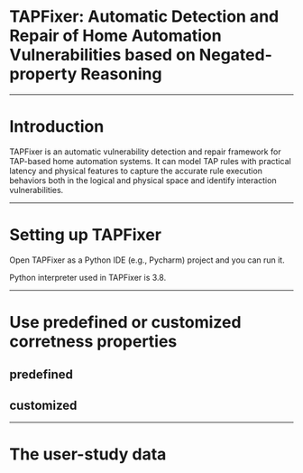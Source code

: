 # TAPFixer: Automatic Detection and Repair of Home Automation Vulnerabilities based on Negated-property Reasoning
-------------

# Introduction
TAPFixer is an automatic vulnerability detection and repair framework for TAP-based home automation systems. It can model TAP rules with practical latency and physical features to capture the accurate rule execution behaviors both in the logical and physical space and identify interaction vulnerabilities.

---------------------------------------

# Setting up TAPFixer
Open TAPFixer as a Python IDE (e.g., Pycharm) project and you can run it.

Python interpreter used in TAPFixer is 3.8.

---------------------------------------
# Use predefined or customized corretness properties
## predefined


## customized

--------------

# The user-study data
